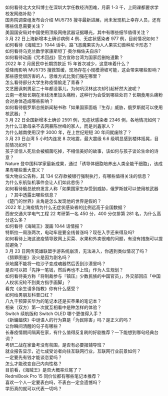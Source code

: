 如何看待北大文科博士在深圳大学任教经济困难，月薪 1-3 千，上网课都要求学校发网络补助？  
国务院调查组发布会介绍 MU5735 搜寻最新进展，尚未发现机上幸存人员，还有哪些信息需要关注？  
美国国安局对中国使用顶级网络武器证据曝光，其中有哪些细节值得关注？  
3 月 22 日上海新增本土确诊病例 4 例、无症状感染者 977 例，目前情况如何？  
如何看待《海贼王》1044 话中，路飞恶魔果实为人人果实幻兽种尼卡形态？  
如何看待乌克兰数学家康斯坦丁·奥尔梅佐夫自杀?  
如何看待动画《咒术回战》官方宣称台湾为国家后删帖道歉？  
2022 年 2 月居民中长期贷款近 15 年首次减少，这意味着什么？  
受降雨影响 MU5735 搜救暂缓，现场存在小规模滑坡可能，这会带来哪些影响？  
那些感觉很厉害的人，思维方式比我们强在哪里？  
怎么看待部分大学生称疫情偷走了青春？  
文艺圈讽刺男足二十年都没事儿，为何巩汉林这次却引起轩然大波呢？  
云南一老板长期在米线汤里加头痛粉，这种行为会受到哪些处罚？长期食用头痛粉会对身体造成哪些影响？  
如何看待俄罗斯总统新闻秘书称「如果国家面临『生存』威胁，俄罗斯就可以使用核武器」？  
3 月 22 日全国新增本土确诊 2591 例，无症状感染者 2346 例，各地情况如何？  
为什么江歌母亲不去网暴陈世峰的家人，而是刘鑫家人？  
为什么越南使用汉字 3000 年，在上世纪短短 30 年间就废除了？  
3 月 23 日台湾 5 小时内连发 8 次地震，最大震级 6.6 级明显感到楼体摇晃，目前情况如何？  
孩子坚信人死后会被细菌吃掉，不相信美好的故事，该如何与孩子谈论生命的诗意？  
Nature 登中国科学家最新成果，通过「诱导体细胞培养出人类全能干细胞」，该成果有哪些重大意义？  
恒大物业公告称，其 134 亿存款被银行强制执行，有哪些值得关注的信息？  
为什么东航坠机事件会让人们如此悲伤？  
如何看待俄总统府发言人称「如果国家生存受到威胁，俄罗斯就可以使用核武器 」？其中透露出哪些信息？  
《楚门的世界》主角是怎么发现他的世界是假的？  
2022 年上海疫情为什么无症状感染者的比例远高于全国数据？  
西安交通大学电气工程 22 考研第一名 450 分，400 分仅排第 281 名，为什么高分这么多？  
如何看待《海贼王》漫画 1044 话情报？  
特斯拉一周涨两次，电动车是要全线普涨吗？现在入手还来得及吗?  
如何看待上海这波疫情导致网上买菜、水果和外卖很难的问题，有没有措施可以提前避免？  
3 月 23 日网传英雄联盟手游系统崩溃，无法进入，你遇到类似情况了吗？  
《猎罪图鉴》没火是因为剧名吗？  
伏地魔不能将一粒沙子变成魂器然后丢到沙漠里吗？  
是否可以把「先挣一笔钱，然后再也不上班」作为人生规划？  
如何看待美方称「将制裁参与『镇压』少数民族的中国官员」，外交部回应「中国人权状况轮不到美方指手画脚」？  
看完《余生请多指教》你有什么感受？  
如何给男朋友科普口红？  
八九千预算买华为的笔记本还是买苹果的笔记本？  
相亲（双方）第一次就互相看中是种怎样的体验？  
Switch 续航版和 Switch OLED 哪个更值得入手？  
《新蝙蝠侠》中谜语人的行为算是「为民除害」吗？是正义的吗？  
让你瞬间清醒的句子有哪些？  
长春疫情期间隔离在家，有什么值得反复刷的好剧推荐？一下能想到哪句经典台词？  
考研二战在家备考没有氛围，是否有必要报辅导班？  
就业报告显示，近七成受访者向往互联网行业，互联网行业前景如何？  
一定要先有钱才能谈恋爱吗？  
怎么才能改变自己内向性格？  
目前看，《海贼王》是否大概率烂尾了？  
RedmiBook Pro 15 同价位都有哪些笔记本推荐？  
喜欢一个人一定要表白吗，不表白一定会遗憾吗？  
学历真的就可以代表一切吗？  
